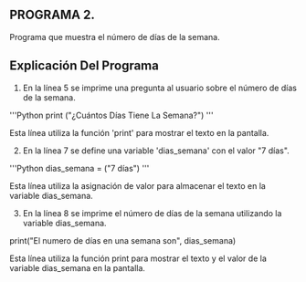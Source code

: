 ## PROGRAMA 2. 
Programa que muestra el número de días de la semana.
## Explicación Del Programa

1) En la línea 5 se imprime una pregunta al usuario sobre el número de días de la semana.

'''Python
print ("¿Cuántos Días Tiene La Semana?")
'''

Esta línea utiliza la función 'print' para mostrar el texto en la pantalla.

2)  En la línea 7 se define una variable 'dias_semana' con el valor "7 días".

'''Python
dias_semana = ("7 días")
'''

Esta línea utiliza la asignación de valor para almacenar el texto en la variable dias_semana.

3)  En la línea 8 se imprime el número de días de la semana utilizando la variable dias_semana.

print("El numero de días en una semana son", dias_semana)

Esta línea utiliza la función print para mostrar el texto y el valor de la variable dias_semana en la pantalla.
